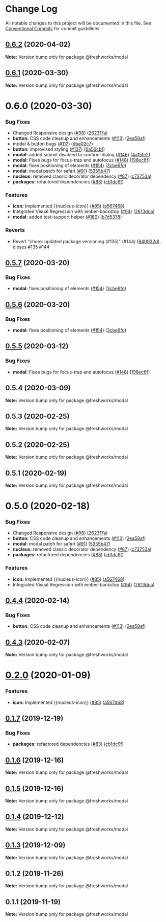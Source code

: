 # Change Log

All notable changes to this project will be documented in this file.
See [Conventional Commits](https://conventionalcommits.org) for commit guidelines.

## [0.6.2](https://github.com/freshdesk/nucleus/compare/@freshworks/modal@0.6.1...@freshworks/modal@0.6.2) (2020-04-02)

**Note:** Version bump only for package @freshworks/modal





## [0.6.1](https://github.com/freshdesk/nucleus/compare/@freshworks/modal@0.6.0...@freshworks/modal@0.6.1) (2020-03-30)

**Note:** Version bump only for package @freshworks/modal





# 0.6.0 (2020-03-30)


### Bug Fixes

* Changed Responsive design ([#98](https://github.com/freshdesk/nucleus/issues/98)) ([2623f7a](https://github.com/freshdesk/nucleus/commit/2623f7a385d0d9f06c12f2366835e342a3937baf))
* **button:** CSS code cleanup and enhancements ([#113](https://github.com/freshdesk/nucleus/issues/113)) ([2ea58af](https://github.com/freshdesk/nucleus/commit/2ea58afc6d1d68d685d87ecb8408b033885d63c2))
* modal & button bugs ([#117](https://github.com/freshdesk/nucleus/issues/117)) ([dba02c7](https://github.com/freshdesk/nucleus/commit/dba02c7bd9ce2588848b1d8ca9c67e0e6a451a8d))
* **button:** improvised styling ([#137](https://github.com/freshdesk/nucleus/issues/137)) ([6a56cb1](https://github.com/freshdesk/nucleus/commit/6a56cb19e749fe9106f0c2a66ed4bbfb3b91ecb9))
* **modal:** added submit disabled to confirm-dialog ([#146](https://github.com/freshdesk/nucleus/issues/146)) ([4a15fe2](https://github.com/freshdesk/nucleus/commit/4a15fe241c1198789607e3414194c94e5b6e3bcd))
* **modal:** Fixes bugs for focus-trap and autofocus ([#148](https://github.com/freshdesk/nucleus/issues/148)) ([198ec6f](https://github.com/freshdesk/nucleus/commit/198ec6f25ddec0bcff6f5e97a38c507b2b181a0d))
* **modal:** fixes positioning of elements ([#154](https://github.com/freshdesk/nucleus/issues/154)) ([3cbe6fd](https://github.com/freshdesk/nucleus/commit/3cbe6fd17c826962a268a4ac27fad168242f1851))
* **modal:** modal patch for safari ([#91](https://github.com/freshdesk/nucleus/issues/91)) ([5355b47](https://github.com/freshdesk/nucleus/commit/5355b4763d8c38a7a0d10981e51ac4801ad226c5))
* **nucleus:** removed classic decorator dependency ([#87](https://github.com/freshdesk/nucleus/issues/87)) ([c73753a](https://github.com/freshdesk/nucleus/commit/c73753a7c7566be81a5d7caf9376e3f61ab8ad2b))
* **packages:** refactored dependencies ([#83](https://github.com/freshdesk/nucleus/issues/83)) ([cb1dc9f](https://github.com/freshdesk/nucleus/commit/cb1dc9f0e9c3f53cfdd78a072e92cc454be17c60))


### Features

* **icon:** Implemented {{nucleus-icon}} ([#85](https://github.com/freshdesk/nucleus/issues/85)) ([a567468](https://github.com/freshdesk/nucleus/commit/a5674681147082f5f9790738cec1d632cac5debe))
* Integrated Visual Regression with ember-backstop ([#94](https://github.com/freshdesk/nucleus/issues/94)) ([2613dca](https://github.com/freshdesk/nucleus/commit/2613dca9f32f647eb07cbece58bf55a4398beb35))
* **modal:** added test-support helper ([#160](https://github.com/freshdesk/nucleus/issues/160)) ([b7d5378](https://github.com/freshdesk/nucleus/commit/b7d537801d1fecf61da302ebd812016330990c09))


### Reverts

* Revert "chore: updated package versioning (#135)" (#144) ([940932d](https://github.com/freshdesk/nucleus/commit/940932d74ecb7764ef1022b7a17908ee08a8e1de)), closes [#135](https://github.com/freshdesk/nucleus/issues/135) [#144](https://github.com/freshdesk/nucleus/issues/144)





## [0.5.7](https://github.com/freshdesk/nucleus/compare/@freshworks/modal@0.5.5...@freshworks/modal@0.5.7) (2020-03-20)


### Bug Fixes

* **modal:** fixes positioning of elements ([#154](https://github.com/freshdesk/nucleus/issues/154)) ([3cbe6fd](https://github.com/freshdesk/nucleus/commit/3cbe6fd17c826962a268a4ac27fad168242f1851))





## [0.5.6](https://github.com/freshdesk/nucleus/compare/@freshworks/modal@0.5.5...@freshworks/modal@0.5.6) (2020-03-20)


### Bug Fixes

* **modal:** fixes positioning of elements ([#154](https://github.com/freshdesk/nucleus/issues/154)) ([3cbe6fd](https://github.com/freshdesk/nucleus/commit/3cbe6fd17c826962a268a4ac27fad168242f1851))





## [0.5.5](https://github.com/freshdesk/nucleus/compare/@freshworks/modal@0.5.4...@freshworks/modal@0.5.5) (2020-03-12)


### Bug Fixes

* **modal:** Fixes bugs for focus-trap and autofocus ([#148](https://github.com/freshdesk/nucleus/issues/148)) ([198ec6f](https://github.com/freshdesk/nucleus/commit/198ec6f25ddec0bcff6f5e97a38c507b2b181a0d))





## 0.5.4 (2020-03-09)

**Note:** Version bump only for package @freshworks/modal





## 0.5.3 (2020-02-25)

**Note:** Version bump only for package @freshworks/modal





## 0.5.2 (2020-02-25)

**Note:** Version bump only for package @freshworks/modal





## 0.5.1 (2020-02-19)

**Note:** Version bump only for package @freshworks/modal





# 0.5.0 (2020-02-18)


### Bug Fixes

* Changed Responsive design ([#98](https://github.com/freshdesk/nucleus/issues/98)) ([2623f7a](https://github.com/freshdesk/nucleus/commit/2623f7a385d0d9f06c12f2366835e342a3937baf))
* **button:** CSS code cleanup and enhancements ([#113](https://github.com/freshdesk/nucleus/issues/113)) ([2ea58af](https://github.com/freshdesk/nucleus/commit/2ea58afc6d1d68d685d87ecb8408b033885d63c2))
* **modal:** modal patch for safari ([#91](https://github.com/freshdesk/nucleus/issues/91)) ([5355b47](https://github.com/freshdesk/nucleus/commit/5355b4763d8c38a7a0d10981e51ac4801ad226c5))
* **nucleus:** removed classic decorator dependency ([#87](https://github.com/freshdesk/nucleus/issues/87)) ([c73753a](https://github.com/freshdesk/nucleus/commit/c73753a7c7566be81a5d7caf9376e3f61ab8ad2b))
* **packages:** refactored dependencies ([#83](https://github.com/freshdesk/nucleus/issues/83)) ([cb1dc9f](https://github.com/freshdesk/nucleus/commit/cb1dc9f0e9c3f53cfdd78a072e92cc454be17c60))


### Features

* **icon:** Implemented {{nucleus-icon}} ([#85](https://github.com/freshdesk/nucleus/issues/85)) ([a567468](https://github.com/freshdesk/nucleus/commit/a5674681147082f5f9790738cec1d632cac5debe))
* Integrated Visual Regression with ember-backstop ([#94](https://github.com/freshdesk/nucleus/issues/94)) ([2613dca](https://github.com/freshdesk/nucleus/commit/2613dca9f32f647eb07cbece58bf55a4398beb35))





## [0.4.4](https://github.com/freshdesk/nucleus/compare/@freshworks/modal@0.4.3...@freshworks/modal@0.4.4) (2020-02-14)


### Bug Fixes

* **button:** CSS code cleanup and enhancements ([#113](https://github.com/freshdesk/nucleus/issues/113)) ([2ea58af](https://github.com/freshdesk/nucleus/commit/2ea58afc6d1d68d685d87ecb8408b033885d63c2))





## [0.4.3](https://github.com/freshdesk/nucleus/compare/@freshworks/modal@0.4.2...@freshworks/modal@0.4.3) (2020-02-07)

**Note:** Version bump only for package @freshworks/modal





# [0.2.0](https://github.com/freshdesk/nucleus/compare/@freshworks/modal@0.1.7...@freshworks/modal@0.2.0) (2020-01-09)


### Features

* **icon:** Implemented {{nucleus-icon}} ([#85](https://github.com/freshdesk/nucleus/issues/85)) ([a567468](https://github.com/freshdesk/nucleus/commit/a5674681147082f5f9790738cec1d632cac5debe))





## [0.1.7](https://github.com/freshdesk/nucleus/compare/@freshworks/modal@0.1.6...@freshworks/modal@0.1.7) (2019-12-19)


### Bug Fixes

* **packages:** refactored dependencies ([#83](https://github.com/freshdesk/nucleus/issues/83)) ([cb1dc9f](https://github.com/freshdesk/nucleus/commit/cb1dc9f0e9c3f53cfdd78a072e92cc454be17c60))





## [0.1.6](https://github.com/freshdesk/nucleus/compare/@freshworks/modal@0.1.5...@freshworks/modal@0.1.6) (2019-12-16)

**Note:** Version bump only for package @freshworks/modal





## [0.1.5](https://github.com/freshdesk/nucleus/compare/@freshworks/modal@0.1.4...@freshworks/modal@0.1.5) (2019-12-16)

**Note:** Version bump only for package @freshworks/modal





## [0.1.4](https://github.com/freshdesk/nucleus/compare/@freshworks/modal@0.1.3...@freshworks/modal@0.1.4) (2019-12-12)

**Note:** Version bump only for package @freshworks/modal





## [0.1.3](https://github.com/freshdesk/nucleus/compare/@freshworks/modal@0.1.2...@freshworks/modal@0.1.3) (2019-12-09)

**Note:** Version bump only for package @freshworks/modal





## 0.1.2 (2019-11-26)

**Note:** Version bump only for package @freshworks/modal





## 0.1.1 (2019-11-19)

**Note:** Version bump only for package @freshworks/modal
